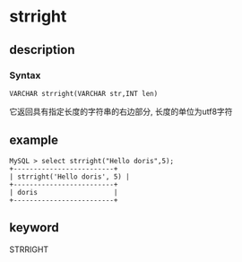 # strright

## description

### Syntax

`VARCHAR strright(VARCHAR str,INT len)`

它返回具有指定长度的字符串的右边部分, 长度的单位为utf8字符

## example

```Plain Text
MySQL > select strright("Hello doris",5);
+-------------------------+
| strright('Hello doris', 5) |
+-------------------------+
| doris                   |
+-------------------------+
```

## keyword

STRRIGHT
